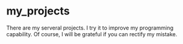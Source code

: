 # my_projects
There are my serveral projects. I try it to improve my programming capability. Of course, I will be grateful if you can rectify my mistake.
